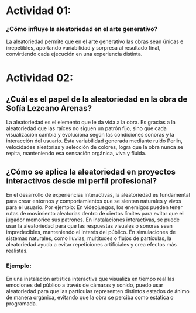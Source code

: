 # Actividad 01:

### ¿Cómo influye la aleatoriedad en el arte generativo?

La aleatoriedad permite que en el arte generativo las obras sean únicas e irrepetibles, aportando variabilidad y sorpresa al resultado final, convirtiendo cada ejecución en una experiencia distinta.

# Actividad 02:

## ¿Cuál es el papel de la aleatoriedad en la obra de Sofía Lezcano Arenas?

La aleatoriedad es el elemento que le da vida a la obra. Es gracias a la aleatoriedad que las raíces no siguen un patrón fijo, sino que cada visualización cambia y evoluciona según las condiciones sonoras y la interacción del usuario. Esta variabilidad generada mediante ruido Perlin, velocidades aleatorias y selección de colores, logra que la obra nunca se repita, manteniendo esa sensación orgánica, viva y fluida.

## ¿Cómo se aplica la aleatoriedad en proyectos interactivos desde mi perfil profesional?

En el desarrollo de experiencias interactivas, la aleatoriedad es fundamental para crear entornos y comportamientos que se sientan naturales y vivos para el usuario. Por ejemplo: En videojuegos, los enemigos pueden tener rutas de movimiento aleatorias dentro de ciertos límites para evitar que el jugador memorice sus patrones. En instalaciones interactivas, se puede usar la aleatoriedad para que las respuestas visuales o sonoras sean impredecibles, manteniendo el interés del público. En simulaciones de sistemas naturales, como lluvias, multitudes o flujos de partículas, la aleatoriedad ayuda a evitar repeticiones artificiales y crea efectos más realistas.

### Ejemplo:

En una instalación artística interactiva que visualiza en tiempo real las emociones del público a través de cámaras y sonido, puedo usar aleatoriedad para que las partículas representen distintos estados de ánimo de manera orgánica, evitando que la obra se perciba como estática o programada.


